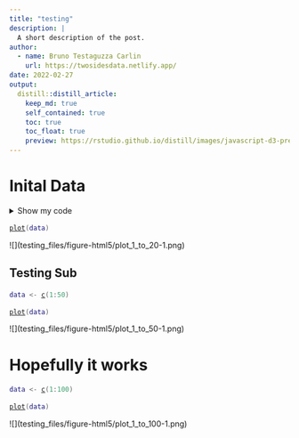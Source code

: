 ```yaml
---
title: "testing"
description: |
  A short description of the post.
author:
  - name: Bruno Testaguzza Carlin
    url: https://twosidesdata.netlify.app/
date: 2022-02-27
output:
  distill::distill_article:
    keep_md: true
    self_contained: true
    toc: true
    toc_float: true
    preview: https://rstudio.github.io/distill/images/javascript-d3-preview.png
---
```



# Inital Data



<div class="layout-chunk" data-layout="l-body">
<details>
<summary>Show my code</summary>
<div class="sourceCode"><pre class="sourceCode r"><code class="sourceCode r"><span class='va'>data</span> <span class='op'>&lt;-</span> <span class='fu'><a href='https://rdrr.io/r/base/c.html'>c</a></span><span class='op'>(</span><span class='fl'>1</span><span class='op'>:</span><span class='fl'>20</span><span class='op'>)</span>
</code></pre></div>

</details>

</div>


<div class="layout-chunk" data-layout="l-body">
<div class="sourceCode"><pre class="sourceCode r"><code class="sourceCode r"><span class='fu'><a href='https://rdrr.io/r/graphics/plot.default.html'>plot</a></span><span class='op'>(</span><span class='va'>data</span><span class='op'>)</span>
</code></pre></div>
![](testing_files/figure-html5/plot_1_to_20-1.png)<!-- -->

</div>



## Testing Sub


<div class="layout-chunk" data-layout="l-body">
<div class="sourceCode"><pre class="sourceCode r"><code class="sourceCode r"><span class='va'>data</span> <span class='op'>&lt;-</span> <span class='fu'><a href='https://rdrr.io/r/base/c.html'>c</a></span><span class='op'>(</span><span class='fl'>1</span><span class='op'>:</span><span class='fl'>50</span><span class='op'>)</span>
</code></pre></div>

</div>


<div class="layout-chunk" data-layout="l-body">
<div class="sourceCode"><pre class="sourceCode r"><code class="sourceCode r"><span class='fu'><a href='https://rdrr.io/r/graphics/plot.default.html'>plot</a></span><span class='op'>(</span><span class='va'>data</span><span class='op'>)</span>
</code></pre></div>
![](testing_files/figure-html5/plot_1_to_50-1.png)<!-- -->

</div>



# Hopefully it works


<div class="layout-chunk" data-layout="l-body">
<div class="sourceCode"><pre class="sourceCode r"><code class="sourceCode r"><span class='va'>data</span> <span class='op'>&lt;-</span> <span class='fu'><a href='https://rdrr.io/r/base/c.html'>c</a></span><span class='op'>(</span><span class='fl'>1</span><span class='op'>:</span><span class='fl'>100</span><span class='op'>)</span>
</code></pre></div>

</div>


<div class="layout-chunk" data-layout="l-body">
<div class="sourceCode"><pre class="sourceCode r"><code class="sourceCode r"><span class='fu'><a href='https://rdrr.io/r/graphics/plot.default.html'>plot</a></span><span class='op'>(</span><span class='va'>data</span><span class='op'>)</span>
</code></pre></div>
![](testing_files/figure-html5/plot_1_to_100-1.png)<!-- -->

</div>


```{.r .distill-force-highlighting-css}
```
